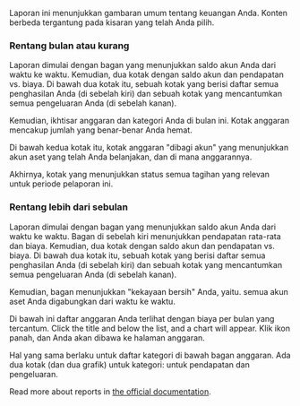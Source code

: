 Laporan ini menunjukkan gambaran umum tentang keuangan Anda. Konten berbeda tergantung pada kisaran yang telah Anda pilih.

### Rentang bulan atau kurang

Laporan dimulai dengan bagan yang menunjukkan saldo akun Anda dari waktu ke waktu. Kemudian, dua kotak dengan saldo akun dan pendapatan vs. biaya. Di bawah dua kotak itu, sebuah kotak yang berisi daftar semua penghasilan Anda (di sebelah kiri) dan sebuah kotak yang mencantumkan semua pengeluaran Anda (di sebelah kanan).

Kemudian, ikhtisar anggaran dan kategori Anda di bulan ini. Kotak anggaran mencakup jumlah yang benar-benar Anda hemat.

Di bawah kedua kotak itu, kotak anggaran "dibagi akun" yang menunjukkan akun aset yang telah Anda belanjakan, dan di mana anggarannya.

Akhirnya, kotak yang menunjukkan status semua tagihan yang relevan untuk periode pelaporan ini.

### Rentang lebih dari sebulan

Laporan dimulai dengan bagan yang menunjukkan saldo akun Anda dari waktu ke waktu. Bagan di sebelah kiri menunjukkan pendapatan rata-rata dan biaya. Kemudian, dua kotak dengan saldo akun dan pendapatan vs. biaya. Di bawah dua kotak itu, sebuah kotak yang berisi daftar semua penghasilan Anda (di sebelah kiri) dan sebuah kotak yang mencantumkan semua pengeluaran Anda (di sebelah kanan).

Kemudian, bagan menunjukkan "kekayaan bersih" Anda, yaitu. semua akun aset Anda digabungkan dari waktu ke waktu.

Di bawah ini daftar anggaran Anda terlihat dengan biaya per bulan yang tercantum. Click the title and below the list, and a chart will appear. Klik ikon panah, dan Anda akan dibawa ke halaman anggaran.

Hal yang sama berlaku untuk daftar kategori di bawah bagan anggaran. Ada dua kotak (dan dua grafik) untuk kategori: untuk pendapatan dan pengeluaran.

Read more about reports in [the official documentation](https://docs.firefly-iii.org/advanced-concepts/reports).